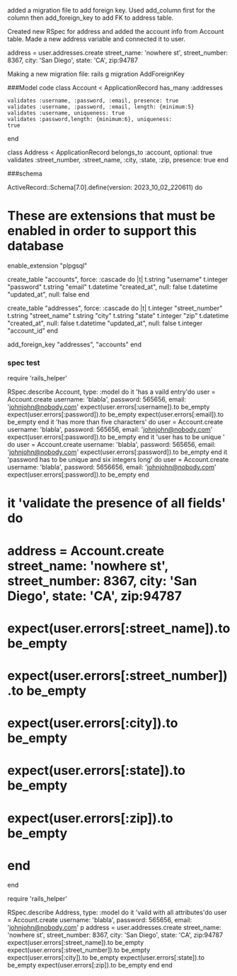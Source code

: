 
added a migration file to add foreign key. Used add_column first for the column then add_foreign_key to add FK to address table.

Created new RSpec for address and added  the account info from Account table.
Made a new address variable and connected it to user.

  address = user.addresses.create street_name: 'nowhere st', street_number: 8367,  city: 'San Diego', state: 'CA', zip:94787

   Making a new migration file: rails g migration AddForeignKey


   ###Model code 
   class Account < ApplicationRecord
    has_many :addresses

    validates :username, :password, :email, presence: true
    validates :username, :password, :email, length: {minimum:5}
    validates :username, uniqueness: true
    validates :password,length: {minimum:6}, uniqueness: 
    true
    
end

class Address < ApplicationRecord
    belongs_to :account, optional: true
    validates :street_number, :street_name, :city, :state, :zip, presence: true 
end

###schema


ActiveRecord::Schema[7.0].define(version: 2023_10_02_220611) do
  # These are extensions that must be enabled in order to support this database
  enable_extension "plpgsql"

  create_table "accounts", force: :cascade do |t|
    t.string "username"
    t.integer "password"
    t.string "email"
    t.datetime "created_at", null: false
    t.datetime "updated_at", null: false
  end

  create_table "addresses", force: :cascade do |t|
    t.integer "street_number"
    t.string "street_name"
    t.string "city"
    t.string "state"
    t.integer "zip"
    t.datetime "created_at", null: false
    t.datetime "updated_at", null: false
    t.integer "account_id"
  end

  add_foreign_key "addresses", "accounts"
end


### spec test

require 'rails_helper'

RSpec.describe Account, type: :model do
  it 'has a vaild entry'do
  user = Account.create username: 'blabla', password: 565656, email: 'johnjohn@nobody.com' 
  expect(user.errors[:username]).to be_empty
  expect(user.errors[:password]).to be_empty
  expect(user.errors[:email]).to be_empty
  end
  it 'has more than five characters' do
    user = Account.create username: 'blabla', password: 565656, email: 'johnjohn@nobody.com'
    expect(user.errors[:password]).to be_empty
  end
  it 'user has to be unique ' do
    user = Account.create username: 'blabla', password: 565656, email: 'johnjohn@nobody.com'
    expect(user.errors[:password]).to be_empty
end
it 'password has to be unique and six integers long' do
  user = Account.create username: 'blabla', password: 5656656, email: 'johnjohn@nobody.com'
  expect(user.errors[:password]).to be_empty
end
# it 'validate the presence of all fields' do
#   address = Account.create street_name: 'nowhere st', street_number: 8367,  city: 'San Diego', state: 'CA', zip:94787
#   expect(user.errors[:street_name]).to be_empty
#   expect(user.errors[:street_number]).to be_empty
#   expect(user.errors[:city]).to be_empty
#   expect(user.errors[:state]).to be_empty
#   expect(user.errors[:zip]).to be_empty
# end

end

require 'rails_helper'

RSpec.describe Address, type: :model do
it 'vaild with all attributes'do
  user = Account.create username: 'blabla', password: 565656, email: 'johnjohn@nobody.com' 
  p address = user.addresses.create street_name: 'nowhere st', street_number: 8367,  city: 'San Diego', state: 'CA', zip:94787
  expect(user.errors[:street_name]).to be_empty
  expect(user.errors[:street_number]).to be_empty
  expect(user.errors[:city]).to be_empty
  expect(user.errors[:state]).to be_empty
  expect(user.errors[:zip]).to be_empty
end
end



